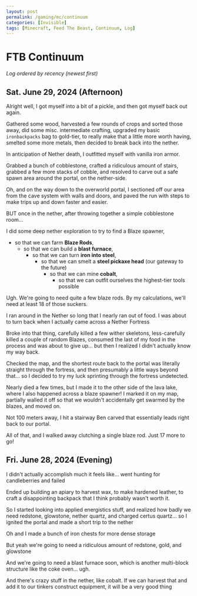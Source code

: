 ```yaml
---
layout: post
permalink: /gaming/mc/continuum
categories: [Invisible]
tags: [Minecraft, Feed The Beast, Continuum, Log]
---
```

# FTB Continuum 

_Log ordered by recency (newest first)_

## Sat. June 29, 2024 (Afternoon)

Alright well, I got myself into a bit of a pickle, and then got myself back out again.

Gathered some wood, harvested a few rounds of crops and sorted those away, did some misc. intermediate crafting, upgraded my basic `ironbackpacks` bag to gold-tier, to really make that a little more worth having, smelted some more metals, then decided to break back into the nether.

In anticipation of Nether death, I outfitted myself with vanilla iron armor.

Grabbed a bunch of cobblestone, crafted a ridiculous amount of stairs, grabbed a few more stacks of cobble, and resolved to carve out a safe spawn area around the portal, on the nether-side.

Oh, and on the way down to the overworld portal, I sectioned off our area from the cave system with walls and doors, and paved the run with steps to make trips up and down faster and easier.

BUT once in the nether, after throwing together a simple cobblestone room...

I did some deep nether exploration to try to find a Blaze spawner, 
- so that we can farm **Blaze Rods**,
  - so that we can build a **blast furnace**,
    - so that we can turn **iron into steel**,
      - so that we can smelt a **steel pickaxe head** (our gateway to the future)
        - so that we can mine **cobalt**, 
          - so that we can outfit ourselves the highest-tier tools possible

Ugh. We're going to need quite a few blaze rods.
By my calculations, we'll need at least 18 of those suckers.

I ran around in the Nether so long that I nearly ran out of food. I was about to turn back when I actually came across a Nether Fortress

Broke into that thing, carefully killed a few wither skeletons, less-carefully killed a couple of random Blazes, consumed the last of my food in the process and was about to give up... but then I realized I didn't actually know my way back.

Checked the map, and the shortest route back to the portal was literally straight through the fortress, and then presumably a little ways beyond that... so I decided to try my luck sprinting through the fortress undetected.

Nearly died a few times, but I made it to the other side of the lava lake, where I also happened across a blaze spawner! I marked it on my map, partially walled it off so that we wouldn't accidentally get swarmed by the blazes, and moved on.

Not 100 meters away, I hit a stairway Ben carved that essentially leads right back to our portal.

All of that, and I walked away clutching a single blaze rod.
Just 17 more to go!

## Fri. June 28, 2024 (Evening)

I didn't actually accomplish much it feels like... went hunting for candleberries and failed

Ended up building an apiary to harvest wax, to make hardened leather, to craft a disappointing backpack that I think probably wasn't worth it. 

So I started looking into applied energistics stuff, and realized how badly we need redstone, glowstone, nether quartz, and charged certus quartz... so I ignited the portal and made a short trip to the nether

Oh and I made a bunch of iron chests for more dense storage

But yeah we're going to need a ridiculous amount of redstone, gold, and glowstone

And we're going to need a blast furnace soon, which is another multi-block structure like the coke oven... ugh. 

And there's crazy stuff in the nether, like cobalt. If we can harvest that and add it to our tinkers construct equipment, it will be a very good thing
